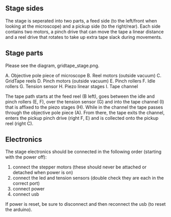 Stage sides
------

The stage is seperated into two parts, a feed side (to the left/front when looking
at the microscope) and a pickup side (to the right/rear). Each side contains
two motors, a pinch drive that can move the tape a linear distance and a reel drive
that rotates to take up extra tape slack during movements.

Stage parts
------

Please see the diagram, gridtape_stage.png.

A. Objective pole piece of microscope
B. Reel motors (outside vacuum)
C. GridTape reels
D. Pinch motors (outside vacuum)
E. Pinch rollers
F. Idle rollers
G. Tension sensor
H. Piezo linear stages
I. Tape channel

The tape path starts at the feed reel (B left), goes between the idle and pinch rollers (E, F), over the tension sensor (G) and into the tape channel (I) that is affixed to the piezo stages (H). While in the channel the tape passes through the objective pole piece (A). From there, the tape exits the channel, enters the pickup pinch drive (right F, E) and is collected onto the pickup reel (right C).

Electronics
------

The stage electronics should be connected in the following order (starting with the power off):

1. connect the stepper motors (these should never be attached or detached when power is on)
2. connect the led and tension sensors (double check they are each in the correct port)
3. connect power
4. connect usb

If power is reset, be sure to disconnect and then reconnect the usb (to reset the arduino).
